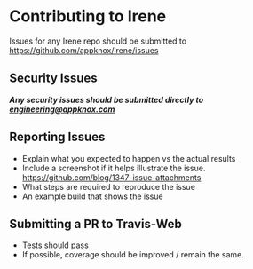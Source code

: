 # Contributing to Irene
Issues for any Irene repo should be submitted to https://github.com/appknox/irene/issues

## Security Issues
***Any security issues should be submitted directly to [engineering@appknox.com](mailto:engineering@appknox.com)***

## Reporting Issues
- Explain what you expected to happen vs the actual results
- Include a screenshot if it helps illustrate the issue. https://github.com/blog/1347-issue-attachments
- What steps are required to reproduce the issue
- An example build that shows the issue

## Submitting a PR to Travis-Web

- Tests should pass
- If possible, coverage should be improved / remain the same.
